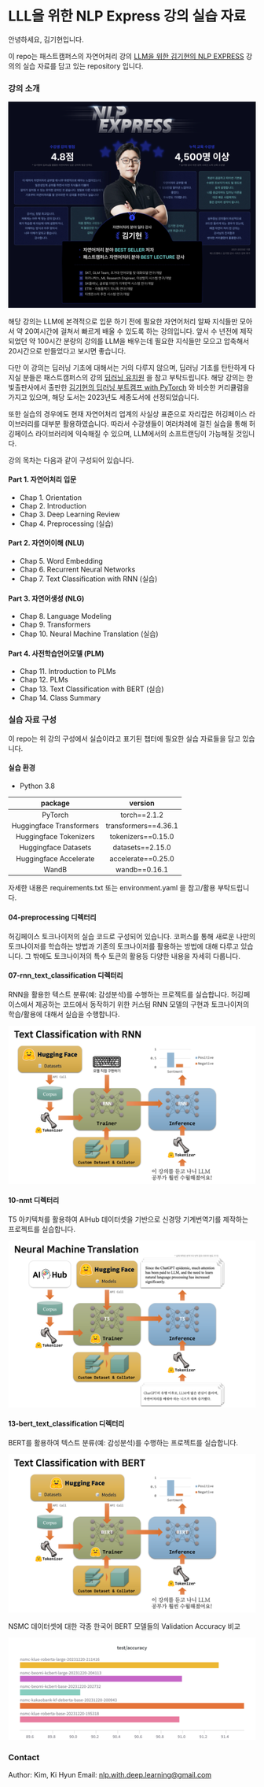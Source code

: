 # LLL을 위한 NLP Express 강의 실습 자료

안녕하세요, 김기현입니다.

이 repo는 패스트캠퍼스의 자연어처리 강의 [LLM을 위한 김기현의 NLP EXPRESS](https://fastcampus.co.kr/data_online_nlpexpress) 강의의 실습 자료를 담고 있는 repository 입니다.

### 강의 소개

![main](assets/nlp_exp_main.png)

해당 강의는 LLM에 본격적으로 입문 하기 전에 필요한 자연어처리 알짜 지식들만 모아서 약 20여시간에 걸쳐서 빠르게 배울 수 있도록 하는 강의입니다.
앞서 수 년전에 제작되었던 약 100시간 분량의 강의를 LLM을 배우는데 필요한 지식들만 모으고 압축해서 20시간으로 만들었다고 보시면 좋습니다.

다만 이 강의는 딥러닝 기초에 대해서는 거의 다루지 않으며, 딥러닝 기초를 탄탄하게 다지실 분들은 패스트캠퍼스의 강의 [딥러닝 유치원](https://fastcampus.co.kr/data_online_pytorch) 을 참고 부탁드립니다.
해당 강의는 한빛출판사에서 출판한 [김기현의 딥러닝 부트캠프 with PyTorch](https://www.yes24.com/Product/Goods/112198327) 와 비슷한 커리큘럼을 가지고 있으며, 해당 도서는 2023년도 세종도서에 선정되었습니다.

또한 실습의 경우에도 현재 자연어처리 업계의 사실상 표준으로 자리잡은 허깅페이스 라이브러리를 대부분 활용하였습니다.
따라서 수강생들이 여러차례에 걸친 실습을 통해 허깅페이스 라이브러리에 익숙해질 수 있으며, LLM에서의 소프트랜딩이 가능해질 것입니다.

강의 목차는 다음과 같이 구성되어 있습니다.

#### Part 1. 자연어처리 입문

- Chap 1. Orientation
- Chap 2. Introduction
- Chap 3. Deep Learning Review
- Chap 4. Preprocessing (실습)

#### Part 2. 자연어이해 (NLU)

- Chap 5. Word Embedding
- Chap 6. Recurrent Neural Networks
- Chap 7. Text Classification with RNN (실습)

#### Part 3. 자연어생성 (NLG)

- Chap 8. Language Modeling
- Chap 9. Transformers
- Chap 10. Neural Machine Translation (실습)

#### Part 4. 사전학습언어모델 (PLM)

- Chap 11. Introduction to PLMs
- Chap 12. PLMs
- Chap 13. Text Classification with BERT (실습)
- Chap 14. Class Summary

### 실습 자료 구성

이 repo는 위 강의 구성에서 실습이라고 표기된 챕터에 필요한 실습 자료들을 담고 있습니다.

#### 실습 환경

- Python 3.8

|package|version|
|:-:|:-:|
|PyTorch|torch==2.1.2|
|Huggingface Transformers|transformers==4.36.1|
|Huggingface Tokenizers|tokenizers==0.15.0|
|Huggingface Datasets|datasets==2.15.0|
|Huggingface Accelerate|accelerate==0.25.0|
|WandB|wandb==0.16.1|

자세한 내용은 requirements.txt 또는 environment.yaml 을 참고/활용 부탁드립니다.

#### 04-preprocessing 디렉터리

허깅페이스 토크나이저의 실습 코드로 구성되어 있습니다.
코퍼스를 통해 새로운 나만의 토크나이저를 학습하는 방법과 기존의 토크나이저를 활용하는 방법에 대해 다루고 있습니다.
그 밖에도 토크나이저의 특수 토큰의 활용등 다양한 내용을 자세히 다룹니다.

#### 07-rnn_text_classification 디렉터리

RNN을 활용한 텍스트 분류(예: 감성분석)를 수행하는 프로젝트를 실습합니다.
허깅페이스에서 제공하는 코드에서 동작하기 위한 커스텀 RNN 모델의 구현과 토크나이저의 학습/활용에 대해서 실습을 수행합니다.

![](assets/07.png)

#### 10-nmt 디렉터리

T5 아키텍처를 활용하여 AIHub 데이터셋을 기반으로 신경망 기계번역기를 제작하는 프로젝트를 실습합니다.

![](assets/10.png)

#### 13-bert_text_classification 디렉터리

BERT를 활용하여 텍스트 분류(예: 감성분석)를 수행하는 프로젝트를 실습합니다.

![](assets/13.png)

NSMC 데이터셋에 대한 각종 한국어 BERT 모델들의 Validation Accuracy 비교

![](assets/nsmc_bert_valid_accuracy.png)

### Contact

Author: Kim, Ki Hyun
Email: nlp.with.deep.learning@gmail.com
